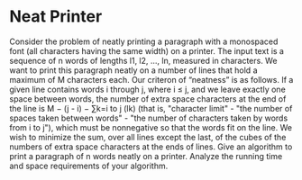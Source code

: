 # Neat Printer
Consider the problem of neatly printing a paragraph with a monospaced font (all characters having the same width) on a printer. The input text is a sequence of n words of lengths l1, l2, ..., ln, measured in characters. We want to print this paragraph neatly on a number of lines that hold a maximum of M characters each. Our criteron of  “neatness” is as follows. If a given line contains words i through  j, where i ≤ j, and we leave exactly one space between words, the number of extra space characters at the end of the line is M − (j - i) − ∑k=i to j (lk) (that is, "character limit" - "the number of spaces taken between words" - "the number of characters taken by words from i to j"), which must be nonnegative so that the words fit on the line. We wish to minimize the sum, over all lines except the last, of the cubes of the numbers of extra space characters at the ends of lines. Give an algorithm to print a paragraph of n words neatly on a printer. Analyze the running time and space requirements of your algorithm.
